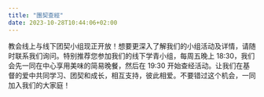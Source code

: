 ```yaml
---
title: "團契查經"
date: 2023-10-28T10:44:06+02:00
---
```


教会线上与线下团契小组现正开放！想要更深入了解我们的小组活动及详情，请随时联系我们询问。特别推荐您参加我们的线下学青小组，每周五晚上 18:30，我们会先一同在中心享用美味的简易晚餐，然后在 19:30 开始查经活动。让我们在基督的爱中共同学习、团契和成长，相互支持，彼此相爱。不要错过这个机会，一同加入我们的大家庭！
